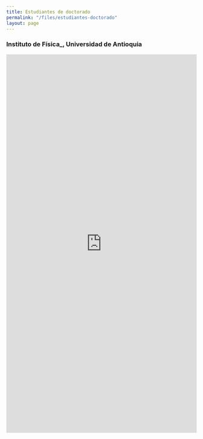 ```yaml
---
title: Estudiantes de doctorado
permalink: "/files/estudiantes-doctorado"
layout: page
---
```


### Instituto de Física_, Universidad de Antioquia

<!-- Markdown is fully compatible with html -->

<embed src="https://docs.google.com/a/udea.edu.co/spreadsheets/d/1t6D3HeDYXIZC2Q2_RDO9k2e4xBurHf401UcUQn09wIs/gviz/tq?tqx=out:html&tq=select+B,D,F,I,J+where+(G+contains+%27Activo%27)+order+by+D+desc&gid=2" style="width:100%; height: 1000px;">
